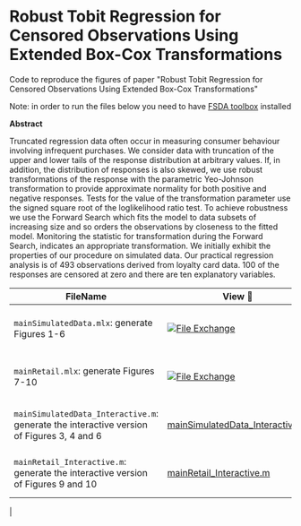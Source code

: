 # Robust Tobit Regression for Censored Observations Using Extended Box-Cox Transformations

Code to reproduce the figures of paper "Robust Tobit Regression for Censored Observations Using Extended Box-Cox Transformations"

Note: in order to run the files below you need to have [FSDA toolbox](https://https://www.mathworks.com/matlabcentral/fileexchange/72999-fsda-flexible-statistics-data-analysis-toolbox) installed

**Abstract**

Truncated regression data often occur in measuring consumer behaviour involving infrequent purchases. We consider  data  with truncation of the upper and lower tails of the response distribution at arbitrary values. If, in addition,  the distribution of responses is also skewed, we use robust transformations of the response with the parametric Yeo-Johnson transformation to provide approximate normality for both positive and negative responses. Tests for the value of the transformation parameter use the signed square root of the loglikelihood ratio test. To achieve robustness  we use the Forward Search which fits the model to data subsets of increasing size and so orders the observations by closeness to the fitted model.  Monitoring the  statistic for  transformation  during the Forward Search, indicates an appropriate transformation.  We initially exhibit the properties of our procedure  on simulated data. Our practical regression analysis is of 493 observations derived from loyalty card data. 100 of the responses are censored at zero and there are ten explanatory variables.


| FileName | View :eyes:| Run ▶️ |
| -------- | ---- | --- |
|`mainSimulatedData.mlx`: generate Figures 1-6  | [![File Exchange](https://www.mathworks.com/matlabcentral/images/matlab-file-exchange.svg)](https://viewer.mathworks.com/?viewer=live_code&url=https%3A%2F%2Fwww.mathworks.com%2Fmatlabcentral%2Fmlc-downloads%2Fdownloads%2F546a7456-aca3-464b-9ad1-72ae46c23ff1%2F1740580112%2Ffiles%2FmainSimulatedData.mlx&embed=web) |  [![Open in MATLAB Online](https://www.mathworks.com/images/responsive/global/open-in-matlab-online.svg)](https://matlab.mathworks.com/open/github/v1?repo=UniprJRC/2025tobit&file=mainSimulatedData.mlx) | 
| `mainRetail.mlx`: generate Figures 7-10 | [![File Exchange](https://www.mathworks.com/matlabcentral/images/matlab-file-exchange.svg)](https://viewer.mathworks.com/?viewer=live_code&url=https%3A%2F%2Fwww.mathworks.com%2Fmatlabcentral%2Fmlc-downloads%2Fdownloads%2F546a7456-aca3-464b-9ad1-72ae46c23ff1%2F1740580112%2Ffiles%2FmainEsselunga.mlx&embed=web) |  [![Open in MATLAB Online](https://www.mathworks.com/images/responsive/global/open-in-matlab-online.svg)](https://matlab.mathworks.com/open/github/v1?repo=UniprJRC/2025tobit&file=mainRetail.mlx) | 
| `mainSimulatedData_Interactive.m`: generate the interactive version of Figures 3, 4 and 6 | [mainSimulatedData_Interactive.m](https://github.com/UniprJRC/2025tobit/blob/main/mainSimulatedData_Interactive.m) |  [![Open in MATLAB Online](https://www.mathworks.com/images/responsive/global/open-in-matlab-online.svg)](https://matlab.mathworks.com/open/github/v1?repo=UniprJRC/2025tobit&file=mainSimulatedData_Interactive.m) | 
| `mainRetail_Interactive.m`: generate the interactive version of Figures 9 and 10 | [mainRetail_Interactive.m](https://github.com/UniprJRC/2025tobit/blob/main/mainRetail_Interactive.m) | [![Open in MATLAB Online](https://www.mathworks.com/images/responsive/global/open-in-matlab-online.svg)](https://matlab.mathworks.com/open/github/v1?repo=UniprJRC/2025tobit&file=mainRetail_Interactive.m) | 
|